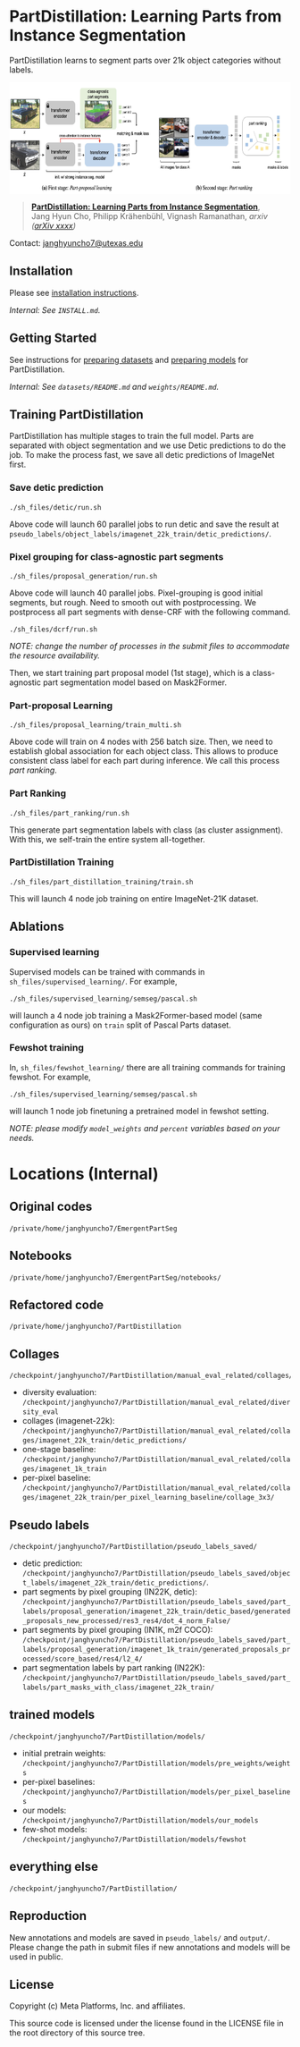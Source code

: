 # PartDistillation: Learning Parts from Instance Segmentation 

PartDistillation learns to segment parts over 21k object categories without labels.

<p align="center"> <img src='teaser.png' align="center" height="200px"> </p>

> [**PartDistillation: Learning Parts from Instance Segmentation**](http://arxiv.org/abs/xxxx),            
> Jang Hyun Cho, Philipp Kr&auml;henb&uuml;hl, Vignash Ramanathan,
> *arxiv ([arXiv xxxx](http://arxiv.org/abs/xxxx))*  

Contact: janghyuncho7@utexas.edu

## Installation 
Please see [installation instructions](). 

*Internal: See `INSTALL.md`.*

## Getting Started

See instructions for [preparing datasets]() and [preparing models]() for PartDistillation.

*Internal: See `datasets/README.md` and `weights/README.md`.*

## Training PartDistillation
PartDistillation has multiple stages to train the full model. 
Parts are separated with object segmentation and we use Detic predictions to do the job. 
To make the process fast, we save all detic predictions of ImageNet first. 

### Save detic prediction

```
./sh_files/detic/run.sh 
``` 
Above code will launch 60 parallel jobs to run detic and save the result at `pseudo_labels/object_labels/imagenet_22k_train/detic_predictions/`.


### Pixel grouping for class-agnostic part segments


```
./sh_files/proposal_generation/run.sh
```

Above code will launch 40 parallel jobs. Pixel-grouping is good initial segments, but rough.
Need to smooth out with postprocessing. We postprocess all part segments with dense-CRF with the following command.
 
```
./sh_files/dcrf/run.sh 
``` 
*NOTE: change the number of processes in the submit files to accommodate the resource availability.*


Then, we start training part proposal model (1st stage), which is a class-agnostic part segmentation model based on Mask2Former. 


### Part-proposal Learning

```
./sh_files/proposal_learning/train_multi.sh 
```

Above code will train on 4 nodes with 256 batch size. Then, we need to establish global association for each object class.
This allows to produce consistent class label for each part during inference. We call this process *part ranking*.

### Part Ranking

```
./sh_files/part_ranking/run.sh
```

This generate part segmentation labels with class (as cluster assignment). With this, we self-train 
the entire system all-together.

### PartDistillation Training

```
./sh_files/part_distillation_training/train.sh 
```

This will launch 4 node job training on entire ImageNet-21K dataset. 


## Ablations

### Supervised learning 

Supervised models can be trained with commands in `sh_files/supervised_learning/`. For example,

```
./sh_files/supervised_learning/semseg/pascal.sh 
```
will launch a 4 node job training a Mask2Former-based model (same configuration as ours) on `train` split of Pascal Parts dataset.

### Fewshot training 

In, `sh_files/fewshot_learning/` there are all training commands for training fewshot. For example,

```
./sh_files/supervised_learning/semseg/pascal.sh 
```
will launch 1 node job finetuning a pretrained model in fewshot setting. 

*NOTE: please modify `model_weights` and `percent` variables based on your needs.*


# Locations (Internal)

## Original codes 

```
/private/home/janghyuncho7/EmergentPartSeg
```

## Notebooks 

```
/private/home/janghyuncho7/EmergentPartSeg/notebooks/
```

## Refactored code 

``` 
/private/home/janghyuncho7/PartDistillation
``` 

## Collages 
``` 
/checkpoint/janghyuncho7/PartDistillation/manual_eval_related/collages/
```
- diversity evaluation: `/checkpoint/janghyuncho7/PartDistillation/manual_eval_related/diversity_eval`
- collages (imagenet-22k): `/checkpoint/janghyuncho7/PartDistillation/manual_eval_related/collages/imagenet_22k_train/detic_predictions/`
- one-stage baseline: `/checkpoint/janghyuncho7/PartDistillation/manual_eval_related/collages/imagenet_1k_train` 
- per-pixel baseline: `/checkpoint/janghyuncho7/PartDistillation/manual_eval_related/collages/imagenet_22k_train/per_pixel_learning_baseline/collage_3x3/`


## Pseudo labels 

```
/checkpoint/janghyuncho7/PartDistillation/pseudo_labels_saved/
``` 
- detic prediction: `/checkpoint/janghyuncho7/PartDistillation/pseudo_labels_saved/object_labels/imagenet_22k_train/detic_predictions/`.
- part segments by pixel grouping (IN22K, detic): `/checkpoint/janghyuncho7/PartDistillation/pseudo_labels_saved/part_labels/proposal_generation/imagenet_22k_train/detic_based/generated_proposals_new_processed/res3_res4/dot_4_norm_False/`
- part segments by pixel grouping (IN1K, m2f COCO): `/checkpoint/janghyuncho7/PartDistillation/pseudo_labels_saved/part_labels/proposal_generation/imagenet_1k_train/generated_proposals_processed/score_based/res4/l2_4/` 
- part segmentation labels by part ranking (IN22K): `/checkpoint/janghyuncho7/PartDistillation/pseudo_labels_saved/part_labels/part_masks_with_class/imagenet_22k_train/`

## trained models 

``` 
/checkpoint/janghyuncho7/PartDistillation/models/
```
- initial pretrain weights: `/checkpoint/janghyuncho7/PartDistillation/models/pre_weights/weights`
- per-pixel baselines: `/checkpoint/janghyuncho7/PartDistillation/models/per_pixel_baselines`
- our models: `/checkpoint/janghyuncho7/PartDistillation/models/our_models`
- few-shot models: `/checkpoint/janghyuncho7/PartDistillation/models/fewshot`

## everything else

```
/checkpoint/janghyuncho7/PartDistillation/
```

## Reproduction

New annotations and models are saved in `pseudo_labels/` and `output/`. Please change the path in submit files if new annotations and models will be used in public.  

## License
Copyright (c) Meta Platforms, Inc. and affiliates.

This source code is licensed under the license found in the
LICENSE file in the root directory of this source tree.

